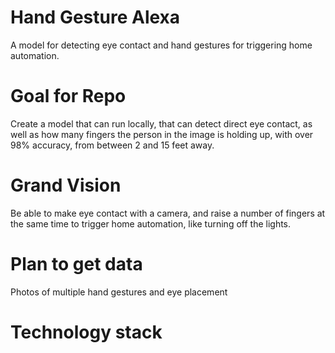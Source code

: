 # Hand Gesture Alexa
A model for detecting eye contact and hand gestures for triggering home automation.

# Goal for Repo
Create a model that can run locally, that can detect direct eye contact, as well as how many fingers the person in the image is holding up, with over 98% accuracy, from between 2 and 15 feet away.

# Grand Vision
Be able to make eye contact with a camera, and raise a number of fingers at the same time to trigger home automation, like turning off the lights.

# Plan to get data
Photos of multiple hand gestures and eye placement

# Technology stack
